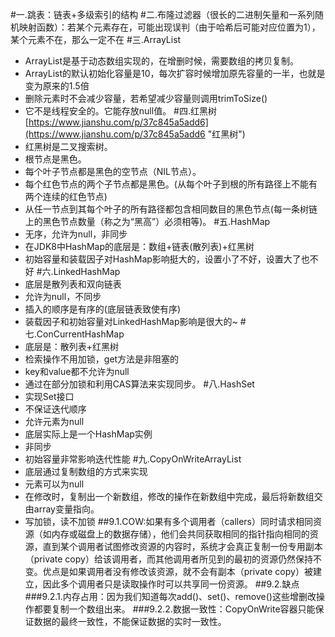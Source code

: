 #一.跳表：链表+多级索引的结构
#二.布隆过滤器（很长的二进制矢量和一系列随机映射函数）：若某个元素存在，可能出现误判（由于哈希后可能对应位置为1），某个元素不在，那么一定不在
#三.ArrayList
- ArrayList是基于动态数组实现的，在增删时候，需要数组的拷贝复制。
- ArrayList的默认初始化容量是10，每次扩容时候增加原先容量的一半，也就是变为原来的1.5倍
- 删除元素时不会减少容量，若希望减少容量则调用trimToSize()
- 它不是线程安全的。它能存放null值。
#四.红黑树[https://www.jianshu.com/p/37c845a5add6](https://www.jianshu.com/p/37c845a5add6 "红黑树")
- 红黑树是二叉搜索树。
- 根节点是黑色。
- 每个叶子节点都是黑色的空节点（NIL节点）。
- 每个红色节点的两个子节点都是黑色。(从每个叶子到根的所有路径上不能有两个连续的红色节点)
- 从任一节点到其每个叶子的所有路径都包含相同数目的黑色节点(每一条树链上的黑色节点数量（称之为“黑高”）必须相等)。
#五.HashMap
- 无序，允许为null，非同步
- 在JDK8中HashMap的底层是：数组+链表(散列表)+红黑树
- 初始容量和装载因子对HashMap影响挺大的，设置小了不好，设置大了也不好
#六.LinkedHashMap
- 底层是散列表和双向链表
- 允许为null，不同步
- 插入的顺序是有序的(底层链表致使有序)
- 装载因子和初始容量对LinkedHashMap影响是很大的~
#七.ConCurrentHashMap
- 底层是：散列表+红黑树
- 检索操作不用加锁，get方法是非阻塞的
- key和value都不允许为null
- 通过在部分加锁和利用CAS算法来实现同步。
#八.HashSet
- 实现Set接口
- 不保证迭代顺序
- 允许元素为null
- 底层实际上是一个HashMap实例
- 非同步
- 初始容量非常影响迭代性能
#九.CopyOnWriteArrayList
- 底层通过复制数组的方式来实现
- 元素可以为null
- 在修改时，复制出一个新数组，修改的操作在新数组中完成，最后将新数组交由array变量指向。
- 写加锁，读不加锁
##9.1.COW:如果有多个调用者（callers）同时请求相同资源（如内存或磁盘上的数据存储），他们会共同获取相同的指针指向相同的资源，直到某个调用者试图修改资源的内容时，系统才会真正复制一份专用副本（private copy）给该调用者，而其他调用者所见到的最初的资源仍然保持不变。优点是如果调用者没有修改该资源，就不会有副本（private copy）被建立，因此多个调用者只是读取操作时可以共享同一份资源。
##9.2.缺点
###9.2.1.内存占用：因为我们知道每次add()、set()、remove()这些增删改操作都要复制一个数组出来。
###9.2.2.数据一致性：CopyOnWrite容器只能保证数据的最终一致性，不能保证数据的实时一致性。